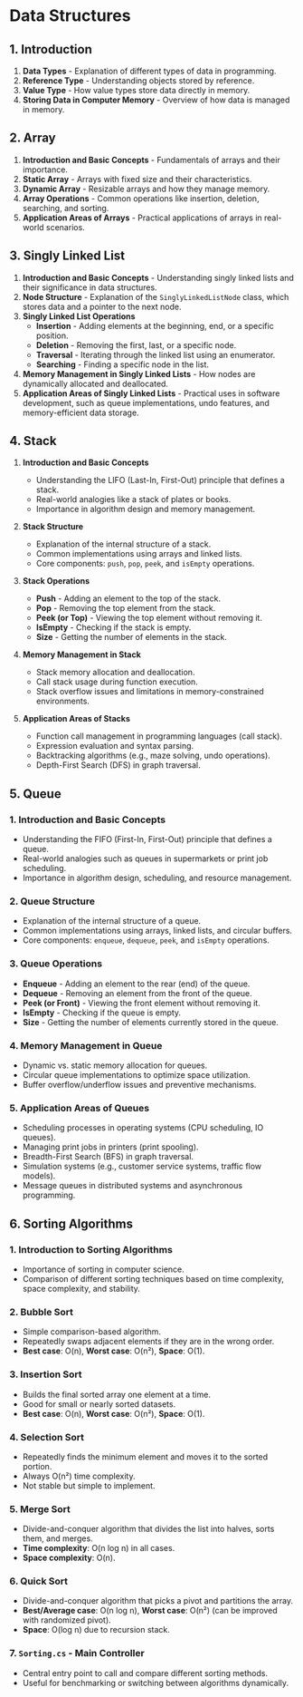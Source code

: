 # Data Structures

## 1. Introduction
1. **Data Types** - Explanation of different types of data in programming.
2. **Reference Type** - Understanding objects stored by reference.
3. **Value Type** - How value types store data directly in memory.
4. **Storing Data in Computer Memory** - Overview of how data is managed in memory.

## 2. Array
1. **Introduction and Basic Concepts** - Fundamentals of arrays and their importance.
2. **Static Array** - Arrays with fixed size and their characteristics.
3. **Dynamic Array** - Resizable arrays and how they manage memory.
4. **Array Operations** - Common operations like insertion, deletion, searching, and sorting.
5. **Application Areas of Arrays** - Practical applications of arrays in real-world scenarios.


## 3. Singly Linked List  
1. **Introduction and Basic Concepts** - Understanding singly linked lists and their significance in data structures.  
2. **Node Structure** - Explanation of the `SinglyLinkedListNode` class, which stores data and a pointer to the next node.  
3. **Singly Linked List Operations**  
   - **Insertion** - Adding elements at the beginning, end, or a specific position.  
   - **Deletion** - Removing the first, last, or a specific node.  
   - **Traversal** - Iterating through the linked list using an enumerator.  
   - **Searching** - Finding a specific node in the list.  
4. **Memory Management in Singly Linked Lists** - How nodes are dynamically allocated and deallocated.  
5. **Application Areas of Singly Linked Lists** - Practical uses in software development, such as queue implementations, undo features, and memory-efficient data storage.  

## 4. Stack  
1. **Introduction and Basic Concepts**  
   - Understanding the LIFO (Last-In, First-Out) principle that defines a stack.  
   - Real-world analogies like a stack of plates or books.  
   - Importance in algorithm design and memory management.

2. **Stack Structure**  
   - Explanation of the internal structure of a stack.  
   - Common implementations using arrays and linked lists.  
   - Core components: `push`, `pop`, `peek`, and `isEmpty` operations.

3. **Stack Operations**  
   - **Push** - Adding an element to the top of the stack.  
   - **Pop** - Removing the top element from the stack.  
   - **Peek (or Top)** - Viewing the top element without removing it.  
   - **IsEmpty** - Checking if the stack is empty.  
   - **Size** - Getting the number of elements in the stack.

4. **Memory Management in Stack**  
   - Stack memory allocation and deallocation.  
   - Call stack usage during function execution.  
   - Stack overflow issues and limitations in memory-constrained environments.

5. **Application Areas of Stacks**  
   - Function call management in programming languages (call stack).  
   - Expression evaluation and syntax parsing.  
   - Backtracking algorithms (e.g., maze solving, undo operations).  
   - Depth-First Search (DFS) in graph traversal.  

## 5. Queue

### 1. Introduction and Basic Concepts
- Understanding the FIFO (First-In, First-Out) principle that defines a queue.
- Real-world analogies such as queues in supermarkets or print job scheduling.
- Importance in algorithm design, scheduling, and resource management.

### 2. Queue Structure
- Explanation of the internal structure of a queue.
- Common implementations using arrays, linked lists, and circular buffers.
- Core components: `enqueue`, `dequeue`, `peek`, and `isEmpty` operations.

### 3. Queue Operations
- **Enqueue** - Adding an element to the rear (end) of the queue.
- **Dequeue** - Removing an element from the front of the queue.
- **Peek (or Front)** - Viewing the front element without removing it.
- **IsEmpty** - Checking if the queue is empty.
- **Size** - Getting the number of elements currently stored in the queue.

### 4. Memory Management in Queue
- Dynamic vs. static memory allocation for queues.
- Circular queue implementations to optimize space utilization.
- Buffer overflow/underflow issues and preventive mechanisms.

### 5. Application Areas of Queues
- Scheduling processes in operating systems (CPU scheduling, IO queues).
- Managing print jobs in printers (print spooling).
- Breadth-First Search (BFS) in graph traversal.
- Simulation systems (e.g., customer service systems, traffic flow models).
- Message queues in distributed systems and asynchronous programming.

## 6. Sorting Algorithms

### 1. Introduction to Sorting Algorithms
- Importance of sorting in computer science.
- Comparison of different sorting techniques based on time complexity, space complexity, and stability.

### 2. Bubble Sort
- Simple comparison-based algorithm.
- Repeatedly swaps adjacent elements if they are in the wrong order.
- **Best case**: O(n), **Worst case**: O(n²), **Space**: O(1).

### 3. Insertion Sort
- Builds the final sorted array one element at a time.
- Good for small or nearly sorted datasets.
- **Best case**: O(n), **Worst case**: O(n²), **Space**: O(1).

### 4. Selection Sort
- Repeatedly finds the minimum element and moves it to the sorted portion.
- Always O(n²) time complexity.
- Not stable but simple to implement.

### 5. Merge Sort
- Divide-and-conquer algorithm that divides the list into halves, sorts them, and merges.
- **Time complexity**: O(n log n) in all cases.
- **Space complexity**: O(n).

### 6. Quick Sort
- Divide-and-conquer algorithm that picks a pivot and partitions the array.
- **Best/Average case**: O(n log n), **Worst case**: O(n²) (can be improved with randomized pivot).
- **Space**: O(log n) due to recursion stack.

### 7. `Sorting.cs` - Main Controller
- Central entry point to call and compare different sorting methods.
- Useful for benchmarking or switching between algorithms dynamically.

